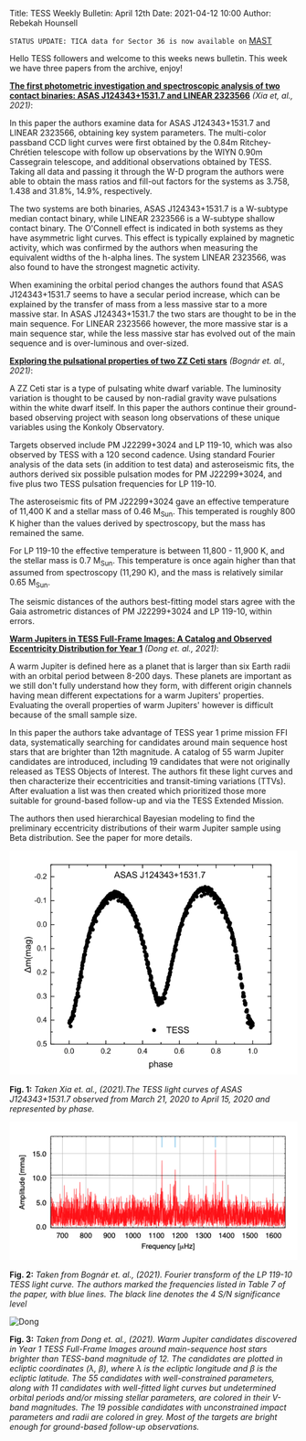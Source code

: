 Title: TESS Weekly Bulletin: April 12th 
Date: 2021-04-12 10:00
Author: Rebekah Hounsell

`STATUS UPDATE: TICA data for Sector 36 is now available on` [MAST](https://archive.stsci.edu/hlsp/tica)

Hello TESS followers and welcome to this weeks news bulletin. This week we have three papers from the archive, enjoy!

**[The first photometric investigation and spectroscopic analysis of two contact binaries: ASAS J124343+1531.7 and LINEAR 2323566](https://arxiv.org/abs/2103.15322)** *(Xia et, al., 2021)*:

In this paper the authors examine data for ASAS J124343+1531.7 and LINEAR 2323566, obtaining key system parameters. The multi-color passband CCD light curves were first obtained  by the 0.84m Ritchey-Chrétien telescope with follow up observations by the WIYN 0.90m Cassegrain telescope, and additional observations obtained by TESS. Taking all data and passing it through the W-D program the authors were able to obtain the mass ratios and fill-out factors for the systems as 3.758, 1.438 and 31.8%, 14.9%, respectively. 

The two systems are both binaries, ASAS J124343+1531.7 is a W-subtype median contact binary, while LINEAR 2323566 is a W-subtype shallow contact binary. The O'Connell effect is indicated in both systems as they have asymmetric light curves. This effect is typically explained by magnetic activity, which was confirmed by the authors when measuring the equivalent widths of the h-alpha lines. The system LINEAR 2323566, was also found to have the strongest magnetic activity. 

When examining the orbital period changes the authors found that ASAS J124343+1531.7 seems to have a secular period increase, which can be explained by the transfer of mass from a less massive star to a more massive star. In ASAS J124343+1531.7 the two stars are thought to be in the main sequence. For LINEAR 2323566 however,  the more massive star is a main sequence star, while the less massive star has evolved out of the main sequence and is over-luminous and over-sized.


**[Exploring the pulsational properties of two ZZ Ceti stars](https://arxiv.org/abs/2103.17192)** *(Bognár et. al., 2021)*:

A ZZ Ceti star is a type of pulsating white dwarf variable. The luminosity variation is thought to be caused by non-radial gravity wave pulsations within the white dwarf itself. In this paper the authors continue their ground-based observing project with  season long observations of these unique variables using the Konkoly Observatory. 

Targets observed include PM J22299+3024 and LP 119-10, which was also observed by TESS with a 120 second cadence. Using standard Fourier analysis of the data sets (in addition to test data) and asteroseismic fits, the authors derived six possible pulsation modes for PM J22299+3024, and five plus two TESS pulsation frequencies for LP 119-10. 

The asteroseismic fits of PM J22299+3024 gave an effective temperature of 11,400 K and a stellar mass of 0.46 M<sub>Sun</sub>. This temperated is roughly 800 K higher than the values derived by spectroscopy, but the mass has remained the same. 

For LP 119-10 the effective temperature is between 11,800 - 11,900 K, and the stellar mass is 0.7 M<sub>Sun</sub>. This temperature is once again higher than that assumed from spectroscopy (11,290 K), and the mass is relatively similar 0.65 M<sub>Sun</sub>. 

The seismic distances of the authors best-fitting model stars agree with the Gaia astrometric distances of PM J22299+3024 and LP 119-10, within errors.

**[Warm Jupiters in TESS Full-Frame Images: A Catalog and Observed Eccentricity Distribution for Year 1](https://arxiv.org/abs/2104.01970)** *(Dong et. al., 2021)*:

A warm Jupiter is defined here as a planet that is larger than six Earth radii with an orbital period between 8-200 days. These planets are important as we still don't fully understand how they form, with different origin channels having mean different expectations for a warm Jupiters' properties. Evaluating the overall properties of warm Jupiters'  however is difficult because of the small sample size. 

In this paper the authors take advantage of TESS year 1 prime mission FFI data, systematically searching for candidates around main sequence host stars that are brighter than 12th magnitude. A catalog of 55 warm Jupiter candidates are introduced, including 19 candidates that were not originally released as TESS Objects of Interest. The authors fit these light curves and then characterize their eccentricities and transit-timing variations (TTVs). After evaluation a list was then created which prioritized those more suitable for ground-based follow-up and via the TESS Extended Mission. 

The authors then used hierarchical Bayesian modeling to find the preliminary eccentricity distributions of their warm Jupiter sample using Beta distribution. See the paper for more details.

![Xia](images/news/Xia_2021.png)

**Fig. 1:** *Taken Xia et. al., (2021).The TESS light curves of ASAS J124343+1531.7 observed from March 21, 2020 to April 15, 2020 and represented by phase.*


![Bognar](images/news/Bognar_2021.png)

**Fig. 2:** *Taken from Bognár et. al., (2021). Fourier transform of the LP 119-10 TESS light curve. The authors marked the frequencies listed in Table 7 of the paper, with blue lines. The black line denotes the 4 S/N significance level*

![Dong](images/news/Dong.png)

**Fig. 3:** *Taken from Dong et. al., (2021). Warm Jupiter candidates discovered in Year 1 TESS Full-Frame Images around main-sequence host stars brighter than TESS-band magnitude of 12. The candidates are plotted in ecliptic coordinates (λ, β), where λ is the ecliptic longitude and β is the ecliptic latitude. The 55 candidates with well-constrained parameters, along with 11 candidates with well-fitted light curves but undetermined orbital periods and/or missing stellar parameters, are colored in their V-band magnitudes. The 19 possible candidates with unconstrained impact parameters and radii are colored in grey. Most of the targets are bright enough for ground-based follow-up observations.*